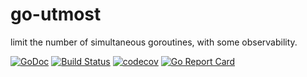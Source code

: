 # go-utmost
limit the number of simultaneous goroutines, with some observability.

[![GoDoc](https://godoc.org/github.com/batmac/go-utmost?status.svg)](https://godoc.org/github.com/batmac/go-utmost)
[![Build Status](https://travis-ci.org/batmac/go-utmost.svg?branch=master)](https://travis-ci.org/batmac/go-utmost)
[![codecov](https://codecov.io/gh/batmac/go-utmost/branch/master/graph/badge.svg)](https://codecov.io/gh/batmac/go-utmost)
[![Go Report Card](https://goreportcard.com/badge/github.com/batmac/go-utmost)](https://goreportcard.com/report/github.com/batmac/go-utmost)
